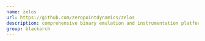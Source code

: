 ```yaml
---
name: zelos
url: https://github.com/zeropointdynamics/zelos
description: comprehensive binary emulation and instrumentation platform. URL : https://github.com/zeropointdynamics/zelos Groups : blackarch blackarch-binary
group: blackarch
---
```

